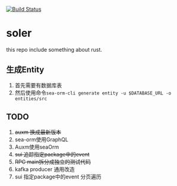 [![Build Status](https://app.travis-ci.com/traitmeta/soler.svg?branch=main)](https://app.travis-ci.com/traitmeta/soler)

# soler

this repo include something about rust.

## 生成Entity

1. 首先需要有数据库表
2. 然后使用命令`sea-orm-cli generate entity -u $DATABASE_URL -o entities/src`

## TODO

1. ~~auxm 换成最新版本~~
2. sea-orm使用GraphQL
3. Auxm使用seaOrm
4. ~~sui 追踪指定package中的event~~
5. ~~RPC main拆分成独立的测试代码~~
6. kafka producer 通用改造
7. sui 指定package中的event 分页遍历
